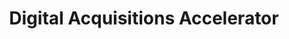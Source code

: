 ---
# This topic lives at
# https://digital.gov/topics/digital-acquisitions-accelerator

slug: "digital-acquisitions-accelerator"

# Topic Title
title: "Digital Acquisitions Accelerator"

# description — keep it short and clear
summary: ""


# Weight
weight: 1

# For more information on managing topics,
# see https://github.com/GSA/digitalgov.gov/wiki
---